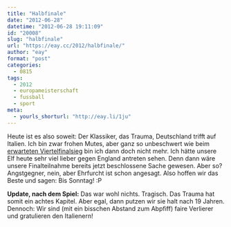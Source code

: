 ```yaml
---
title: "Halbfinale"
date: "2012-06-28"
datetime: "2012-06-28 19:11:09"
id: "20008"
slug: "halbfinale"
url: "https://eay.cc/2012/halbfinale/"
author: "eay"
format: "post"
categories:
  - 0815
tags:
  - 2012
  - europameisterschaft
  - fussball
  - sport
meta:
  - yourls_shorturl: "http://eay.li/1ju"
---
```


Heute ist es also soweit: Der Klassiker, das Trauma, Deutschland trifft auf Italien. Ich bin zwar frohen Mutes, aber ganz so unbeschwert wie beim [erwarteten Viertelfinalsieg](//eay.cc/2012/viertelfinale/) bin ich dann doch nicht mehr. Ich hätte unsere Elf heute sehr viel lieber gegen England antreten sehen. Denn dann wäre unsere Finalteilnahme bereits jetzt beschlossene Sache gewesen. Aber so? Angstgegner, nein, aber Ehrfurcht ist schon angesagt. Also hoffen wir das Beste und sagen: Bis Sonntag! :P

**Update, nach dem Spiel:** Das war wohl nichts. Tragisch. Das Trauma hat somit ein achtes Kapitel. Aber egal, dann putzen wir sie halt nach 19 Jahren. Dennoch: Wir sind (mit ein bisschen Abstand zum Abpfiff) faire Verlierer und gratulieren den Italienern!
